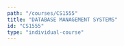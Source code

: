 ```yaml
---
path: "/courses/CS1555"
title: "DATABASE MANAGEMENT SYSTEMS"
id: "CS1555"
type: "individual-course"
---
```

